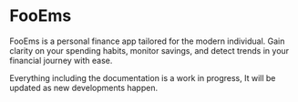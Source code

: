 # FooEms
FooEms is a personal finance app tailored for the modern individual. Gain clarity on your spending habits, monitor savings, and detect trends in your financial journey with ease.

Everything including the documentation is a work in progress, It will be updated as new developments happen.
